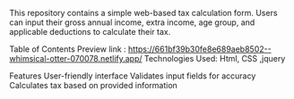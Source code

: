 This repository contains a simple web-based tax calculation form. Users can input their gross annual income, extra income, age group, and applicable deductions to calculate their tax.

Table of Contents
Preview link : https://661bf39b30fe8e689aeb8502--whimsical-otter-070078.netlify.app/
Technologies Used: Html, CSS ,jquery

Features
User-friendly interface
Validates input fields for accuracy
Calculates tax based on provided information
